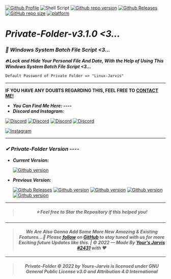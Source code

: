 [![Github Profile](https://img.shields.io/badge/Github-Yours_Jarvis-blueviolet?style=flat&logo=github&logoColor=white)](https://github.com/Yours-Jarvis/)
![Shell Script](https://img.shields.io/badge/Batch_Script-%23121011.svg?style=flat&logo=gnu-bash&logoColor=white)
[![Github repo version](https://img.shields.io/badge/Private_Folder-v3.2.1-brightgreen?style=flat&logo=github&logoColor=white)](https://github.com/Yours-Jarvis/Private-Folder-v3.1.0/releases/tag/v3.1.0) 
[![Github Releases](https://img.shields.io/badge/Github-Releases-ff0000?style=flat&logo=github&logoColor=white)](https://github.com/Yours-Jarvis/Private-Folder-v3.1.0/releases) 
[![GitHub repo size](https://img.shields.io/github/repo-size/Yours-Jarvis/Private-Folder-v3.1.0?color=00ffff&label=Repository%20Size&logo=github)](https://github.com/Yours-Jarvis/Discord-24-7-Online-Client/)
[![platform](https://img.shields.io/badge/Windows-BAT_File-000000?style=flat&logo=windows&logoColor=white)](https://replit.com/)

*<h1 align="">Private-Folder-v3.1.0 <3...</h1>*
*<h3>🚀 Windows System Batch File Script <3...</h3>*
***🔥 Lock and Hide Your Personal File And Date, With the Help of Using This Windows System Batch File Script <3...***
```txt
Default Password of Private Folder => "Linux-Jarvis"
```
-----                                                                                                                
**IF YOU HAVE ANY DOUBTS REGARDING THIS, FEEL FREE TO [CONTACT ME!](https://github.com/Yours-Jarvis/)**
- ***You Can Find Me Here: ----***
- ***Discord and Instagram:***

 [![Discord](https://img.shields.io/badge/Discord-Add_to_Jarvis-blueviolet?style=flat&logo=discord&logoColor=white)](https://discord.com/users/899961311771897877)
 [![Discord](https://img.shields.io/badge/Discord-Server_1-brightgreen?style=flat&logo=discord&logoColor=white)](https://discord.gg/kVKz4utJ9G)
 [![Discord](https://img.shields.io/badge/Discord-Server_2-brightgreen?style=flat&logo=discord&logoColor=white)](https://discord.gg/qeQ3VStAQ6)
 [![Discord](https://img.shields.io/badge/Discord-Server_3-brightgreen?style=flat&logo=discord&logoColor=white)](https://discord.gg/RrABUqmDUF)

 [![Instagram](https://img.shields.io/badge/Instagram-Your's_Jarvis-ff0000?style=flat&logo=instagram&logoColor=white)](https://www.instagram.com/_alpesh_01_x_yj/)
  
----

*<h3>✔ Private-Folder Version ----</h3>*

- ***Current Version:***
  
  [![Github version](https://img.shields.io/badge/Version-3.1.0-success?style=flat&logo=github&logoColor=white)](https://github.com/Yours-Jarvis/Discord-24-7-Online-Client/releases/tag/v3.1.0)
   
- ***Previous Version:***

  [![Github Releases](https://img.shields.io/badge/Github-Releases-ff0000?style=flat&logo=github&logoColor=white)](https://github.com/Yours-Jarvis/Discord-24-7-Online-Client/releases) [![Github version](https://img.shields.io/badge/Version-3.0.1-success?style=flat&logo=github&logoColor=white)](https://github.com/Yours-Jarvis/Discord-24-7-Online-Client/releases/tag/v3.0.1) [![Github version](https://img.shields.io/badge/Version-2.1.0-success?style=flat&logo=github&logoColor=white)](https://github.com/Yours-Jarvis/Discord-24-7-Online-Client/releases/tag/v2.1.0) [![Github version](https://img.shields.io/badge/Version-2.0.1-success?style=flat&logo=github&logoColor=white)](https://github.com/Yours-Jarvis/Discord-24-7-Online-Client/releases/tag/v2.0.1) [![Github version](https://img.shields.io/badge/Version-1.0.1-success?style=flat&logo=github&logoColor=white)](https://github.com/Yours-Jarvis/Discord-24-7-Online-Client/releases/tag/v1.0.1)
----

> *<h4 align="center">⭐ Feel free to Star the Repository if this helped you!</h4>*
----
> *<h4 align="center">We Are Also Gonna Add Some More New Amazing & Existing Features...🚀 Please [follow](https://github.com/Yours-Jarvis) on [GitHub](https://github.com/Yours-Jarvis) to stay tuned with us for more Exciting future Updates like this. | © 2022 — Made By [Your's Jarvis #2431](https://discord.com/users/899961311771897877) with ♥</h4>*
----
> *<h4 align="center">Private-Folder © 2022 by Yours-Jarvis is licensed under GNU General Public License v3.0 and Attribution 4.0 International</h4>*
